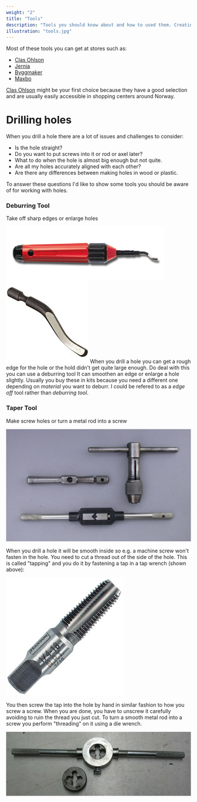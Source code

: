 ```yaml
---
weight: "2"
title: "Tools"
description: "Tools you should know about and how to used them. Creating groves for a machine screw. Drilling a hole accurately. Stripping a wire."
illustration: "tools.jpg"
---
```


Most of these tools you can get at stores such as: 

* [Clas Ohlson][clas]
* [Jernia][jernia]
* [Byggmaker][byggmaker]
* [Maxbo][maxbo]

[Clas Ohlson][clas] might be your first choice because they have a good selection and are usually easily accessible in shopping centers around Norway.

# Drilling holes

When you drill a hole there are a lot of issues and challenges to consider:

* Is the hole straight?
* Do you want to put screws into it or rod or axel later?
* What to do when the hole is almost big enough but not quite.
* Are all my holes accurately aligned with each other?
* Are there any differences between making holes in wood or plastic.

To answer these questions I'd like to show some tools you should be aware of for working with holes.

### Deburring Tool

Take off sharp edges or enlarge holes

![Deburringtool](images/maker/tools/deburringtool.jpg)
![Deburringtip](/images/maker/tools/deburringtip.jpeg)
When you drill a hole you can get a rough edge for the hole or the hold didn't get quite large enough. Do deal with this you can use a deburring tool It can smoothen an edge or enlarge a hole slightly. Usually you buy these in kits because you need a different one depending on *material* you want to deburr. I could be refered to as a *edge off* tool rather than *deburring tool*.

[byggmaker]: http://www.byggmakker.no
[maxbo]: http://www.maxbo.no
[clas]: http://www.clasohlson.no
[jernia]: http://www.jernia.no

### Taper Tool

Make screw holes or turn a metal rod into a screw

![Tapwrenches](/images/maker/tools/tapwrenches.jpg)

When you drill a hole it will be smooth inside so e.g. a machine screw won't fasten in the hole. You need to cut a thread out of the side of the hole. This is called "tapping" and you do it by fastening a tap in a tap wrench (shown above):

![Taper Pipe Taps Hcs 847](/images/maker/tools/taper-pipe-taps-hcs-847.jpg)

You then screw the tap into the hole by hand in similar fashion to how you screw a screw. When you are done, you have to unscrew it carefully avoiding to ruin the thread you just cut. To turn a smooth metal rod into a screw you perform "threading" on it using a die wrench.

![Diewrench](/images/maker/tools/diewrench.jpg)
